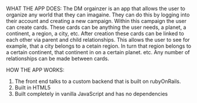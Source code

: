 WHAT THE APP DOES:
    The DM orgainzer is an app that allows the user to organize any world that they can imagaine. They can do this by logging into their account and creating a new campaign. Within this campaign the user can create cards. These cards can be anything the user needs, a planet, a continent, a region, a city, etc. After creation these cards can be linked to each other via parent and child relationships. This allows the user to see for example, that a city belongs to a cetain region. In turn that region belongs to a certain continent, that continent in on a certain planet. etc. Any number of relationships can be made between cards.
    
HOW THE APP WORKS:
  1. The front end talks to a custom backend that is built on rubyOnRails.
  2. Built in HTML5
  3. Built completely in vanilla JavaScript and has no dependencies
  
  ![]()

